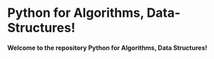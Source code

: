 # Python for Algorithms, Data-Structures!
#### Welcome to the repository Python for Algorithms, Data Structures!





